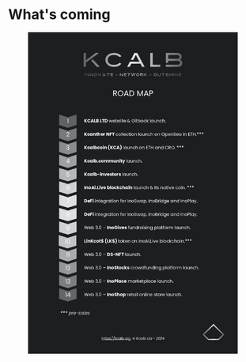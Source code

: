 # What's coming

<figure><img src="../.gitbook/assets/Roadmap KCALB.jpg" alt=""><figcaption></figcaption></figure>
